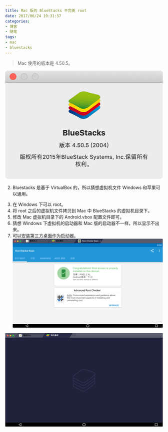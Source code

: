 ```yaml
---
title: Mac 版的 BlueStacks 不完美 root
date: 2017/06/24 19:31:57
categories: 
- 博客
- 随笔
tags: 
- mac
- bluestacks
---
```


> Mac 使用的版本是 4.50.5。  

![](https://raw.githubusercontent.com/streamelody/jekyll_resource/master/assets/blogImg/2017/mac_bluestacks/mac_bluestacks_001.png)

2. Bluestacks 是基于 VirtualBox 的，所以猜想虚拟机文件 Windows 和苹果可以通用。
<!--more-->
3. 在 Windows 下可以 root。
4. 将 root 之后的虚拟机文件拷贝到 Mac 中 BlueStacks 的虚拟机目录下。
5. 修改 Mac 虚拟机目录下的 Android.vbox 配置文件即可。
6. 猜想 Windows 下虚拟机的启动器和 Mac 版的启动器不一样，所以显示不出来。
7. 可以安装第三方桌面作为启动器。
![](https://raw.githubusercontent.com/streamelody/jekyll_resource/master/assets/blogImg/2017/mac_bluestacks/mac_bluestacks_002.png)

![](https://raw.githubusercontent.com/streamelody/jekyll_resource/master/assets/blogImg/2017/mac_bluestacks/mac_bluestacks_003.png)


